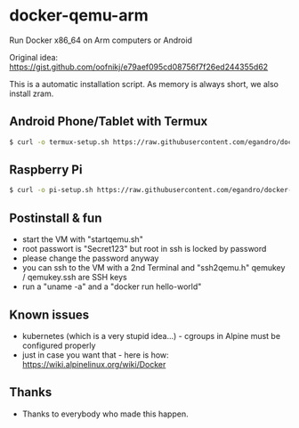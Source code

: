 # docker-qemu-arm

Run Docker x86_64 on Arm computers or Android

Original idea: <https://gist.github.com/oofnikj/e79aef095cd08756f7f26ed244355d62>

This is a automatic installation script. As memory is always short, we also install zram.


## Android Phone/Tablet with Termux


```bash
$ curl -o termux-setup.sh https://raw.githubusercontent.com/egandro/docker-qemu-arm/master/termux-setup.sh && chmod 755 ./termux-setup.sh && ./termux-setup.sh
```


## Raspberry Pi


```bash
$ curl -o pi-setup.sh https://raw.githubusercontent.com/egandro/docker-qemu-arm/master/pi-setup.sh && chmod 755 ./pi-setup.sh && ./pi-setup.sh
```

## Postinstall & fun

- start the VM with "startqemu.sh"
- root passwort is "Secret123" but root in ssh is locked by password
- please change the password anyway
- you can ssh to the VM with a 2nd Terminal and "ssh2qemu.h" qemukey / qemukey.ssh are SSH keys
- run a "uname -a" and a "docker run hello-world"


## Known issues

- kubernetes (which is a very stupid idea...) - cgroups in Alpine must be configured properly
- just in case you want that - here is how: <https://wiki.alpinelinux.org/wiki/Docker>


## Thanks

- Thanks to everybody who made this happen.
